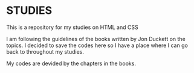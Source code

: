 # STUDIES
This is a repository for my studies on HTML and CSS

I am following the guidelines of the books written by Jon Duckett on the topics. I decided to save the codes here so I have a place where I can go back to throughout my studies.

My codes are devided by the chapters in the books.
